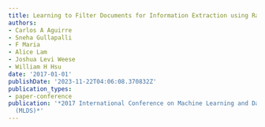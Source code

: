 ```yaml
---
title: Learning to Filter Documents for Information Extraction using Rapid Annotation
authors:
- Carlos A Aguirre
- Sneha Gullapalli
- F Maria
- Alice Lam
- Joshua Levi Weese
- William H Hsu
date: '2017-01-01'
publishDate: '2023-11-22T04:06:08.370832Z'
publication_types:
- paper-conference
publication: '*2017 International Conference on Machine Learning and Data Science
  (MLDS)*'
---
```

